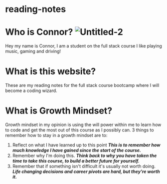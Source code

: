 # reading-notes

# Who is Connor? ![Untitled-2](https://user-images.githubusercontent.com/122747905/212668845-99f9ca1b-a95c-4fa6-ae2d-1f8fc16e3630.png)

Hey my name is Connor, I am a student on the full stack course
I like playing music, gaming and driving!

# What is this website?
These are my reading notes for the full stack course bootcamp where I will become a coding wizard.

# What is Growth Mindset?
Growth mindset in my opinion is using the will power within me to learn how to code and get the most out of this course as I possibly can.
3 things to remember how to stay in a growth mindset are to:
1. Reflect on what I have learned up to this point ***This is to remember how much knowledge I have gained since the start of the course.***
2. Remember why I'm doing this. ***Think back to why you have taken the time to take this course, to build a better future for yourself.***
3. Remember that if something isn't difficult it's usually not worth doing. ***Life changing decisions and career pivots are hard, but they're worth it.***
